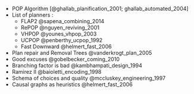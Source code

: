 * POP Algorithm [@ghallab_planification_2001; ghallab_automated_2004]
* List of planners :
	* FLAP2 @sapena_combining_2014
	* RePOP @nguyen_reviving_2001
	* VHPOP @younes_vhpop_2003
	* UCPOP @penberthy_ucpop_1992
	* Fast Downward @helmert_fast_2006
* Plan repair and Removal Trees @vanderkrogt_plan_2005
* Good excuses @gobelbecker_coming_2010
* Branching factor is bad @kambhampati_design_1994
* Ramirez II @baioletti_encoding_1998
* Schema of choices and quality @mccluskey_engineering_1997
* Causal graphs as heuristics @helmert_fast_2006

